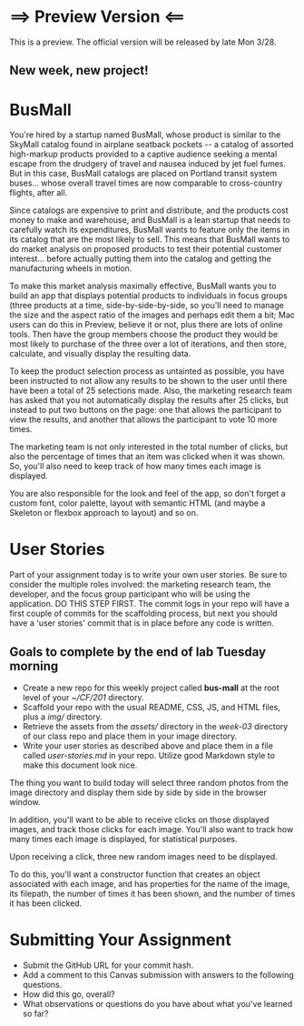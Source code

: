 # ==> Preview Version <==

This is a preview. The official version will be released by late Mon 3/28.

## New week, new project!
# BusMall

You're hired by a startup named BusMall, whose product is similar to the SkyMall catalog found in airplane seatback pockets -- a catalog of assorted high-markup products provided to a captive audience seeking a mental escape from the drudgery of travel and nausea induced by jet fuel fumes. But in this case, BusMall catalogs are placed on Portland transit system buses... whose overall travel times are now comparable to cross-country flights, after all.

Since catalogs are expensive to print and distribute, and the products cost money to make and warehouse, and BusMall is a lean startup that needs to carefully watch its expenditures, BusMall wants to feature only the items in its catalog that are the most likely to sell. This means that BusMall wants to do market analysis on proposed products to test their potential customer interest... before actually putting them into the catalog and getting the manufacturing wheels in motion.

To make this market analysis maximally effective, BusMall wants you to build an app that displays potential products to individuals in focus groups (three products at a time, side-by-side-by-side, so you'll need to manage the size and the aspect ratio of the images and perhaps edit them a bit; Mac users can do this in Preview, believe it or not, plus there are lots of online tools. Then have the group members choose the product they would be most likely to purchase of the three over a lot of iterations, and then store, calculate, and visually display the resulting data.

To keep the product selection process as untainted as possible, you have been instructed to not allow any results to be shown to the user until there have been a total of 25 selections made. Also, the marketing research team has asked that you not automatically display the results after 25 clicks, but instead to put two buttons on the page: one that allows the participant to view the results, and another that allows the participant to vote 10 more times.

The marketing team is not only interested in the total number of clicks, but also the percentage of times that an item was clicked when it was shown. So, you'll also need to keep track of how many times each image is displayed.

You are also responsible for the look and feel of the app, so don't forget a custom font, color palette, layout with semantic HTML (and maybe a Skeleton or flexbox approach to layout) and so on.

# User Stories

Part of your assignment today is to write your own user stories. Be sure to consider the multiple roles involved: the marketing research team, the developer, and the focus group participant who will be using the application. DO THIS STEP FIRST. The commit logs in your repo will have a first couple of commits for the scaffolding process, but next you should have a 'user stories' commit that is in place before any code is written.

## Goals to complete by the end of lab Tuesday morning

- Create a new repo for this weekly project called **bus-mall** at the root level of your *~/CF/201* directory.
- Scaffold your repo with the usual README, CSS, JS, and HTML files, plus a *img/* directory.
- Retrieve the assets from the *assets/* directory in the *week-03* directory of our class repo and place them in your image directory.
- Write your user stories as described above and place them in a file called *user-stories.md* in your repo. Utilize good Markdown style to make this document look nice.

The thing you want to build today will select three random photos from the image directory and display them side by side by side in the browser window.

In addition, you'll want to be able to receive clicks on those displayed images, and track those clicks for each image. You'll also want to track how many times each image is displayed, for statistical purposes.

Upon receiving a click, three new random images need to be displayed.

To do this, you'll want a constructor function that creates an object associated with each image, and has properties for the name of the image, its filepath, the number of times it has been shown, and the number of times it has been clicked.

# Submitting Your Assignment

- Submit the GitHub URL for your commit hash.
- Add a comment to this Canvas submission with answers to the following questions.
 - How did this go, overall?
 - What observations or questions do you have about what you've learned so far?
